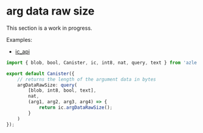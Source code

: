 # arg data raw size

This section is a work in progress.

Examples:

-   [ic_api](https://github.com/demergent-labs/azle/blob/main/examples/ic_api)

```typescript
import { blob, bool, Canister, ic, int8, nat, query, text } from 'azle';

export default Canister({
    // returns the length of the argument data in bytes
    argDataRawSize: query(
        [blob, int8, bool, text],
        nat,
        (arg1, arg2, arg3, arg4) => {
            return ic.argDataRawSize();
        }
    )
});
```
